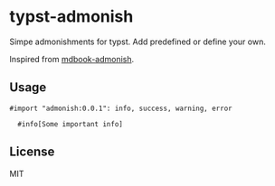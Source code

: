 # typst-admonish

Simpe admonishments for typst. Add predefined or define your own. 

Inspired from [mdbook-admonish](https://tommilligan.github.io/mdbook-admonish/).


## Usage

`#import "admonish:0.0.1": info, success, warning, error`


```typst
  #info[Some important info]
```



## License 

MIT